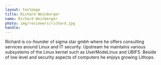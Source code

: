 ```yaml
---
layout: textpage
title: Richard Weinberger 
name: Richard Weinberger 
photo: img/reviewers/richard.jpg
handle: 
---
```



Richard is co-founder of sigma star gmbh where he offers consulting services around Linux and IT security.
Upstream he maintains various subsystems of the Linux kernel such as UserModeLinux and UBIFS.
Beside of low level and security aspects of computers he enjoys growing Lithops.